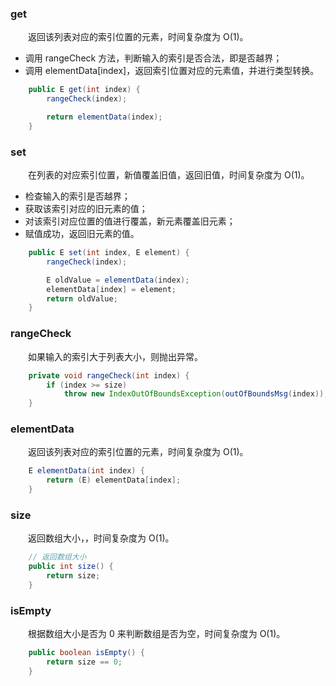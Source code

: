 ### get
　　返回该列表对应的索引位置的元素，时间复杂度为 O(1)。

- 调用 rangeCheck 方法，判断输入的索引是否合法，即是否越界；
- 调用 elementData[index]，返回索引位置对应的元素值，并进行类型转换。

```java
    public E get(int index) {
        rangeCheck(index);

        return elementData(index);
    }
```

### set
　　在列表的对应索引位置，新值覆盖旧值，返回旧值，时间复杂度为 O(1)。
  
- 检查输入的索引是否越界；
- 获取该索引对应的旧元素的值；
- 对该索引对应位置的值进行覆盖，新元素覆盖旧元素；
- 赋值成功，返回旧元素的值。

```java
    public E set(int index, E element) {
        rangeCheck(index);

        E oldValue = elementData(index);
        elementData[index] = element;
        return oldValue;
    }
```

### rangeCheck
　　如果输入的索引大于列表大小，则抛出异常。

```java
    private void rangeCheck(int index) {
        if (index >= size)
            throw new IndexOutOfBoundsException(outOfBoundsMsg(index));
    }
```

### elementData
　　返回该列表对应的索引位置的元素，时间复杂度为 O(1)。

```java
    E elementData(int index) {
        return (E) elementData[index];
    }
```

### size
　　返回数组大小，，时间复杂度为 O(1)。

```java
    // 返回数组大小
    public int size() {
        return size;
    }
```

### isEmpty
　　根据数组大小是否为 0 来判断数组是否为空，时间复杂度为 O(1)。

```java
    public boolean isEmpty() {
        return size == 0;
    }
```
